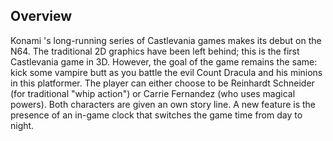 ## Overview

Konami 's long-running series of Castlevania games makes its debut on the N64. The traditional 2D graphics have been left behind; this is the first Castlevania game in 3D. However, the goal of the game remains the same: kick some vampire butt as you battle the evil Count Dracula and his minions in this platformer. The player can either choose to be Reinhardt Schneider (for traditional "whip action") or Carrie Fernandez (who uses magical powers). Both characters are given an own story line. A new feature is the presence of an in-game clock that switches the game time from day to night.